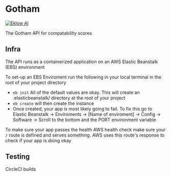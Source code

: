 # Gotham
[![Eklow AI](https://circleci.com/gh/Eklow-AI/Gotham.svg?style=shield&circle-token=ac7fe26ee034d9f334b586904d69c877633b2f54)](https://app.circleci.com/pipelines/github/Eklow-AI/Gotham)

The Gotham API for compatability scores

## Infra
The API runs as a containerized application on an AWS Elastic Beanstalk (EBS) environment

To set-up an EBS Enviroment run the following in your local terminal in the root of your project directory
* `eb init` All of the default values are okay. This will create an .elasticbeanstalk/ directory at the root of your project
* `eb create` will then create the instance
* Once created, your app is most likely going to fail. To fix this go to Elastic Beanstalk -> Enviroments -> [Name of enviroment] -> Config -> Software -> Scroll to the bottom and the PORT environment variable

To make sure your app passes the health AWS health check make sure your `/` route is defined and serves something. AWS uses this route's response to check if your app is doing okay

## Testing

CircleCI builds
